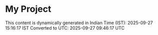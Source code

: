 # My Project

This content is dynamically generated in Indian Time (IST): 2025-09-27 15:16:17 IST
Converted to UTC: 2025-09-27 09:46:17 UTC
